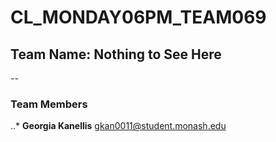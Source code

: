 # CL_MONDAY06PM_TEAM069

## Team Name: Nothing to See Here
--
### Team Members

..* **Georgia Kanellis** gkan0011@student.monash.edu